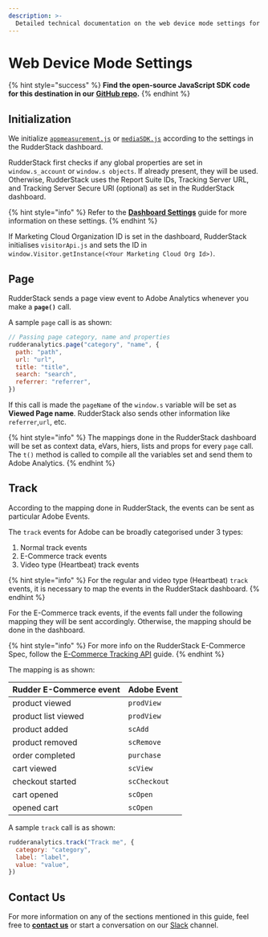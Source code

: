 ```yaml
---
description: >-
  Detailed technical documentation on the web device mode settings for Adobe Analytics destination.
---
```


# Web Device Mode Settings

{% hint style="success" %}
**Find the open-source JavaScript SDK code for this destination in our** [**GitHub repo**](https://github.com/rudderlabs/rudder-sdk-js/tree/adobe-analytics-dest-prod-staging/integrations/AdobeAnalytics)**.**
{% endhint %}

## Initialization

We initialize [`appmeasurement.js`](https://cdn.rudderlabs.com/adobe-analytics-js/adobe-analytics-js.js) or [`mediaSDK.js`](https://cdn.rudderlabs.com/adobe-analytics-js/adobe-analytics-js-heartbeat.js) according to the settings in the RudderStack dashboard.

RudderStack first checks if any global properties are set in `window.s_account` or `window.s objects`. If already present, they will be used. Otherwise, RudderStack uses the Report Suite IDs, Tracking Server URL, and Tracking Server Secure URl (optional) as set in the RudderStack dashboard.

{% hint style="info" %}
Refer to the [**Dashboard Settings**](https://docs.rudderstack.com/destinations/analytics/adobe-analytics/adobe-analytics-rudder-dashboard-settings) guide for more information on these settings.
{% endhint %}

If Marketing Cloud Organization ID is set in the dashboard, RudderStack initialises `visitorApi.js` and sets the ID in `window.Visitor.getInstance(<Your Marketing Cloud Org Id>)`.

## Page

RudderStack sends a page view event to Adobe Analytics whenever you make a **`page()`** call.

A sample `page` call is as shown:

```javascript
// Passing page category, name and properties
rudderanalytics.page("category", "name", {
  path: "path",
  url: "url",
  title: "title",
  search: "search",
  referrer: "referrer",
})
```

If this call is made the `pageName` of the `window.s` variable will be set as **Viewed Page name**. RudderStack also sends other information like `referrer`,`url`, etc.

{% hint style="info" %}
The mappings done in the RudderStack dashboard will be set as context data, eVars, hiers, lists and props for every `page` call. The `t()` method is called to compile all the variables set and send them to Adobe Analytics.
{% endhint %}

## Track

According to the mapping done in RudderStack, the events can be sent as particular Adobe Events.

The `track` events for Adobe can be broadly categorised under 3 types:

1. Normal track events
2. E-Commerce track events
3. Video type (Heartbeat) track events

{% hint style="info" %}
For the regular and video type (Heartbeat) `track` events, it is necessary to map the events in the RudderStack dashboard.
{% endhint %}

For the E-Commerce track events, if the events fall under the following mapping they will be sent accordingly. Otherwise, the mapping should be done in the dashboard.

{% hint style="info" %}
For more info on the RudderStack E-Commerce Spec, follow the [E-Commerce Tracking API](https://docs.rudderstack.com/rudderstack-api-spec/rudderstack-ecommerce-events-specification) guide.
{% endhint %}

The mapping is as shown:

| Rudder E-Commerce event | Adobe Event  |
| :---------------------- | :----------- |
| product viewed          | `prodView`   |
| product list viewed     | `prodView`   |
| product added           | `scAdd`      |
| product removed         | `scRemove`   |
| order completed         | `purchase`   |
| cart viewed             | `scView`     |
| checkout started        | `scCheckout` |
| cart opened             | `scOpen`     |
| opened cart             | `scOpen`     |

A sample `track` call is as shown:

```javascript
rudderanalytics.track("Track me", {
  category: "category",
  label: "label",
  value: "value",
})
```

## Contact Us

For more information on any of the sections mentioned in this guide, feel free to [**contact us**](mailto:%20docs@rudderstack.com) or start a conversation on our [Slack](https://resources.rudderstack.com/join-rudderstack-slack) channel.
